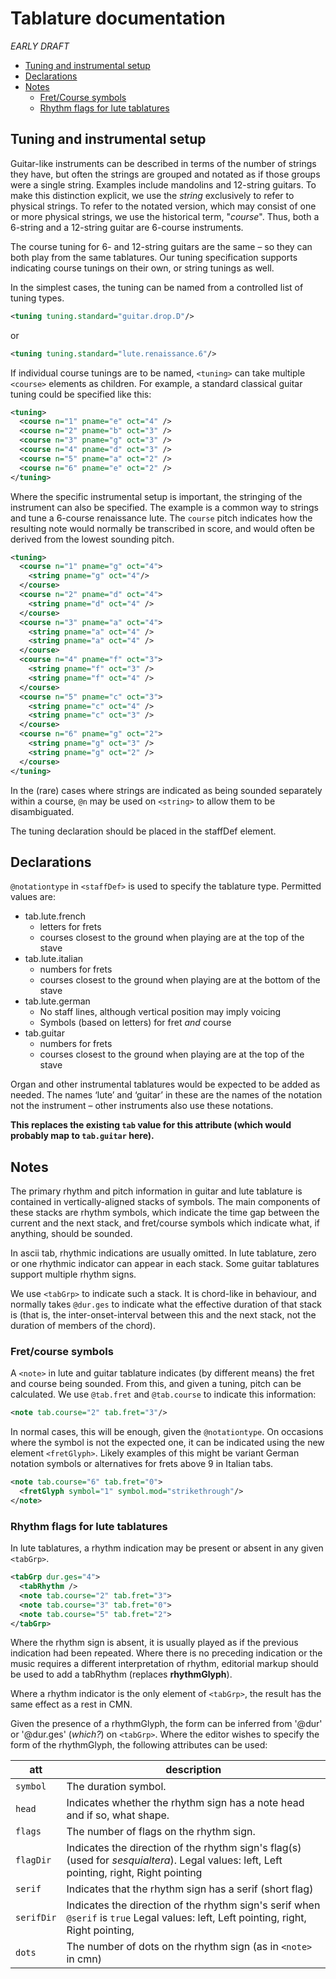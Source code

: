 # Tablature documentation
*EARLY DRAFT*
 * [Tuning and instrumental setup](#Tuning-and-instrumental-setup)
 * [Declarations](#Declarations)
 * [Notes](#Notes)
   * [Fret/Course symbols](#Fret/course-symbols)
   * [Rhythm flags for lute tablatures](#Rhythm-flags-for-lute-tablatures)
## Tuning and instrumental setup
Guitar-like instruments can be described in terms of the number of
strings they have, but often the strings are grouped and notated as if those
groups were a single string. Examples include mandolins and 12-string guitars.
To make this distinction explicit, we use the *string* exclusively to refer to
physical strings. To refer to the notated version, which may consist of one or
more physical strings, we use the historical term, "*course*". Thus, both a
6-string and a 12-string guitar are 6-course instruments.

The course tuning for 6- and 12-string guitars are the same – so they can both
play from the same tablatures. Our tuning specification supports indicating
course tunings on their own, or string tunings as well.

In the simplest cases, the tuning can be named from a controlled list of tuning
types.
```xml
<tuning tuning.standard="guitar.drop.D"/>
```
or
```xml
<tuning tuning.standard="lute.renaissance.6"/>
```
If individual course tunings are to be named, `<tuning>` can take multiple
`<course>` elements as children. For example, a standard classical guitar
tuning could be specified like this:
```xml
<tuning>
  <course n="1" pname="e" oct="4" />
  <course n="2" pname="b" oct="3" />
  <course n="3" pname="g" oct="3" />
  <course n="4" pname="d" oct="3" />
  <course n="5" pname="a" oct="2" />
  <course n="6" pname="e" oct="2" />
</tuning>
```
Where the specific instrumental setup is important, the stringing of the
instrument can also be specified. The example is a common way to strings
and tune a 6-course renaissance lute. The `course` pitch indicates how the
resulting note would normally be transcribed in score, and would often be
derived from the lowest sounding pitch.
```xml
<tuning>
  <course n="1" pname="g" oct="4">
    <string pname="g" oct="4"/>
  </course>
  <course n="2" pname="d" oct="4">
    <string pname="d" oct="4" />
  </course>
  <course n="3" pname="a" oct="4">
    <string pname="a" oct="4" />
    <string pname="a" oct="4" />
  </course>
  <course n="4" pname="f" oct="3">
    <string pname="f" oct="3" />
    <string pname="f" oct="4" />
  </course>
  <course n="5" pname="c" oct="3">
    <string pname="c" oct="4" />
    <string pname="c" oct="3" />
  </course>
  <course n="6" pname="g" oct="2">
    <string pname="g" oct="3" />
    <string pname="g" oct="2" />
  </course>
</tuning>
```
In the (rare) cases where strings are indicated as being sounded separately
within a course, `@n` may be used on `<string>` to allow them to be
disambiguated.

The tuning declaration should be placed in the staffDef element.

## Declarations
`@notationtype` in `<staffDef>` is used to specify the tablature type.
Permitted values are:
 * tab.lute.french
   * letters for frets
   * courses closest to the ground when playing are at the top of the stave
 * tab.lute.italian
   * numbers for frets
   * courses closest to the ground when playing are at the bottom of the stave
 * tab.lute.german
   * No staff lines, although vertical position may imply voicing
   * Symbols (based on letters) for fret *and* course
 * tab.guitar
   * numbers for frets
   * courses closest to the ground when playing are at the top of the stave

Organ and other instrumental tablatures would be expected to be added
as needed. The names ‘lute’ and ‘guitar’ in these are the names of the
notation not the instrument – other instruments also use these notations.

**This replaces the existing `tab` value for this attribute (which
would probably map to `tab.guitar` here).**

## Notes
The primary rhythm and pitch information in guitar and lute tablature
is contained in vertically-aligned stacks of symbols. The main
components of these stacks are rhythm symbols, which indicate the time
gap between the current and the next stack, and fret/course symbols
which indicate what, if anything, should be sounded.

In ascii tab, rhythmic indications are usually omitted. In lute
tablature, zero or one rhythmic indicator can appear in each stack.
Some guitar tablatures support multiple rhythm signs.

We use `<tabGrp>` to indicate such a stack. It is chord-like in
behaviour, and normally takes `@dur.ges` to indicate what the
effective duration of that stack is (that is, the
 inter-onset-interval between this and the next stack, not the
 duration of members of the chord).

### Fret/course symbols
A `<note>` in lute and guitar tablature indicates (by different
means) the fret and course being sounded. From this, and given a
tuning, pitch can be calculated. We use `@tab.fret` and
`@tab.course` to indicate this information:
```xml
<note tab.course="2" tab.fret="3"/>
```
In normal cases, this will be enough, given the `@notationtype`. On
occasions where the symbol is not the expected one, it can be indicated using
the new element `<fretGlyph>`. Likely examples of this might be variant
German notation symbols or alternatives for frets above 9 in Italian tabs.

```xml
<note tab.course="6" tab.fret="0">
  <fretGlyph symbol="1" symbol.mod="strikethrough"/>
</note>
```

### Rhythm flags for lute tablatures
In lute tablatures, a rhythm indication may be present or absent in any
given `<tabGrp>`.
```xml
<tabGrp dur.ges="4">
  <tabRhythm />
  <note tab.course="2" tab.fret="3">
  <note tab.course="3" tab.fret="0">
  <note tab.course="5" tab.fret="2">
</tabGrp>
```

Where the rhythm sign is absent, it is usually played as if
the previous indication had been repeated. Where there is no preceding
indication or the music requires a different interpretation of rhythm,
editorial markup should be used to add a tabRhythm (replaces **rhythmGlyph**).

Where a rhythm indicator is the only element of `<tabGrp>`, the result has the
same effect as a rest in CMN.

Given the presence of a rhythmGlyph, the form can be inferred from '@dur' or
'@dur.ges' (*which?*) on `<tabGrp>`. Where the editor wishes to specify the
form of the rhythmGlyph, the following attributes can be used:

att | description
---|---
 `symbol` | The duration symbol.
`head` | Indicates whether the rhythm sign has a note head and if so, what shape.
`flags` | The number of flags on the rhythm sign.
`flagDir` | Indicates the direction of the rhythm sign's flag(s) (used for *sesquialtera*). Legal values: left, Left pointing, right, Right pointing
`serif` | Indicates that the rhythm sign has a serif (short flag)
`serifDir` | Indicates the direction of the rhythm sign's serif when `@serif` is `true` Legal values: left, Left pointing, right, Right pointing,
`dots` | The number of dots on the rhythm sign (as in `<note>` in cmn)
